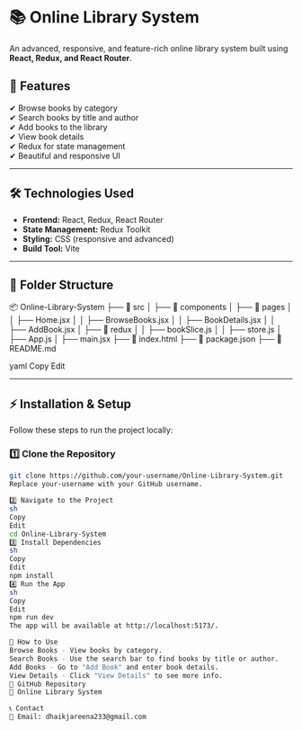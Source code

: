 # 📚 Online Library System  

An advanced, responsive, and feature-rich online library system built using **React, Redux, and React Router**.

## 🚀 Features  
✔ Browse books by category  
✔ Search books by title and author  
✔ Add books to the library  
✔ View book details  
✔ Redux for state management  
✔ Beautiful and responsive UI  

---

## 🛠️ Technologies Used  
- **Frontend:** React, Redux, React Router  
- **State Management:** Redux Toolkit  
- **Styling:** CSS (responsive and advanced)  
- **Build Tool:** Vite  

---

## 📂 Folder Structure  
📦 Online-Library-System ├── 📁 src │ ├── 📁 components │ ├── 📁 pages │ │ ├── Home.jsx │ │ ├── BrowseBooks.jsx │ │ ├── BookDetails.jsx │ │ ├── AddBook.jsx │ ├── 📁 redux │ │ ├── bookSlice.js │ │ ├── store.js │ ├── App.js │ ├── main.jsx ├── 📄 index.html ├── 📄 package.json ├── 📄 README.md

yaml
Copy
Edit

---

## ⚡ Installation & Setup  
Follow these steps to run the project locally:

### 1️⃣ Clone the Repository  
```sh
git clone https://github.com/your-username/Online-Library-System.git
Replace your-username with your GitHub username.

2️⃣ Navigate to the Project
sh
Copy
Edit
cd Online-Library-System
3️⃣ Install Dependencies
sh
Copy
Edit
npm install
4️⃣ Run the App
sh
Copy
Edit
npm run dev
The app will be available at http://localhost:5173/.

📜 How to Use
Browse Books - View books by category.
Search Books - Use the search bar to find books by title or author.
Add Books - Go to "Add Book" and enter book details.
View Details - Click "View Details" to see more info.
📌 GitHub Repository
🔗 Online Library System

📞 Contact
📧 Email: dhaikjareena233@gmail.com
